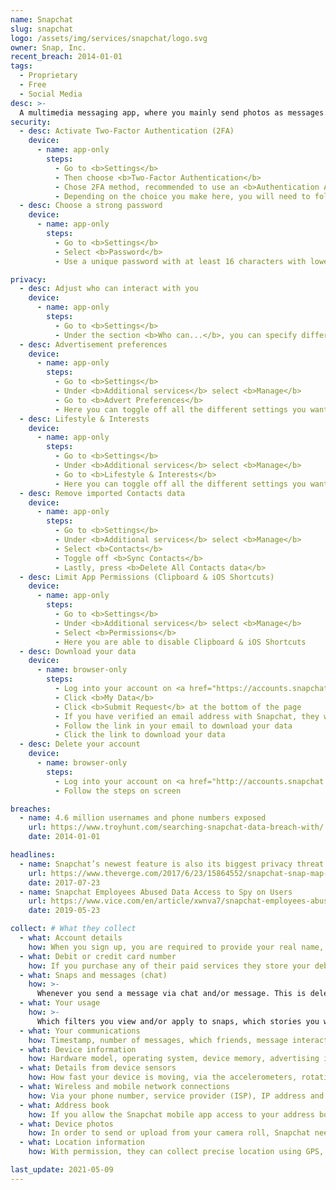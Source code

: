 ```yaml
---
name: Snapchat
slug: snapchat
logo: /assets/img/services/snapchat/logo.svg
owner: Snap, Inc.
recent_breach: 2014-01-01
tags:
  - Proprietary
  - Free
  - Social Media
desc: >-
  A multimedia messaging app, where you mainly send photos as messages.
security:
  - desc: Activate Two-Factor Authentication (2FA)
    device:
      - name: app-only
        steps:
          - Go to <b>Settings</b>
          - Then choose <b>Two-Factor Authentication</b>
          - Chose 2FA method, recommended to use an <b>Authentication App</b> instead of <b>Text message</b>.
          - Depending on the choice you make here, you will need to follow the instructions with the method you choose.
  - desc: Choose a strong password
    device:
      - name: app-only
        steps:
          - Go to <b>Settings</b>
          - Select <b>Password</b>
          - Use a unique password with at least 16 characters with lower- and uppercase characters, numbers and special symbols. (preferably from a <a href="/password-manager">password manager</a>)

privacy:
  - desc: Adjust who can interact with you
    device:
      - name: app-only
        steps:
          - Go to <b>Settings</b>
          - Under the section <b>Who can...</b>, you can specify different parts of your account
  - desc: Advertisement preferences
    device:
      - name: app-only
        steps:
          - Go to <b>Settings</b>
          - Under <b>Additional services</b> select <b>Manage</b>
          - Go to <b>Advert Preferences</b>
          - Here you can toggle off all the different settings you want to opt-out of. This is how you can limit/control how Snapchat and third-parties use information about you.
  - desc: Lifestyle & Interests
    device:
      - name: app-only
        steps:
          - Go to <b>Settings</b>
          - Under <b>Additional services</b> select <b>Manage</b>
          - Go to <b>Lifestyle & Interests</b>
          - Here you can toggle off all the different settings you want to opt-out of. This is how you can limit/control how Snapchat and third-parties use information about you.
  - desc: Remove imported Contacts data
    device:
      - name: app-only
        steps:
          - Go to <b>Settings</b>
          - Under <b>Additional services</b> select <b>Manage</b>
          - Select <b>Contacts</b>
          - Toggle off <b>Sync Contacts</b>
          - Lastly, press <b>Delete All Contacts data</b>
  - desc: Limit App Permissions (Clipboard & iOS Shortcuts)
    device:
      - name: app-only
        steps:
          - Go to <b>Settings</b>
          - Under <b>Additional services</b> select <b>Manage</b>
          - Select <b>Permissions</b>
          - Here you are able to disable Clipboard & iOS Shortcuts
  - desc: Download your data
    device:
      - name: browser-only
        steps:
          - Log into your account on <a href="https://accounts.snapchat.com">accounts.snapchat.com</a>
          - Click <b>My Data</b>
          - Click <b>Submit Request</b> at the bottom of the page
          - If you have verified an email address with Snapchat, they will send you an email with a link once your data is ready to download.
          - Follow the link in your email to download your data
          - Click the link to download your data
  - desc: Delete your account
    device:
      - name: browser-only
        steps:
          - Log into your account on <a href="http://accounts.snapchat.com/accounts/login?continue=https%3A%2F%2Faccounts.snapchat.com%2Faccounts%2Fdelete_account">accounts.snapchat.com/delete_account</a>
          - Follow the steps on screen

breaches:
  - name: 4.6 million usernames and phone numbers exposed
    url: https://www.troyhunt.com/searching-snapchat-data-breach-with/
    date: 2014-01-01

headlines:
  - name: Snapchat’s newest feature is also its biggest privacy threat
    url: https://www.theverge.com/2017/6/23/15864552/snapchat-snap-map-privacy-threat
    date: 2017-07-23
  - name: Snapchat Employees Abused Data Access to Spy on Users
    url: https://www.vice.com/en/article/xwnva7/snapchat-employees-abused-data-access-spy-on-users-snaplion
    date: 2019-05-23

collect: # What they collect
  - what: Account details
    how: When you sign up, you are required to provide your real name, email, phone number & date of birth.
  - what: Debit or credit card number
    how: If you purchase any of their paid services they store your debit or credit card number.
  - what: Snaps and messages (chat)
    how: >-
      Whenever you send a message via chat and/or message. This is deleted from their servers when the snap or message is opened or expired IF it's not saved by the recipeient in chat or snap memories.
  - what: Your usage
    how: >-
      Which filters you view and/or apply to snaps, which stories you watch on Discover, whether you use Spectacles and your search queries.
  - what: Your communications
    how: Timestamp, number of messages, which friends, message interactions, via your message and photo exchanges.
  - what: Device information
    how: Hardware model, operating system, device memory, advertising identifiers, apps installed, unique device identifiers, browser type, language, battery level and time zone.
  - what: Details from device sensors
    how: How fast your device is moving, via the accelerometers, rotation via gyroscopes, direction via compass, sound via microphones and if you have headphones connected.
  - what: Wireless and mobile network connections
    how: Via your phone number, service provider (ISP), IP address and signal strength.
  - what: Address book
    how: If you allow the Snapchat mobile app access to your address book.
  - what: Device photos
    how: In order to send or upload from your camera roll, Snapchat needs access to your camera and/or photos.
  - what: Location information
    how: With permission, they can collect precise location using GPS, wireless netoworks, cell towers, Wi-Fi access points, bluetooth, gyroscopes, accelerometers and compasses.

last_update: 2021-05-09
---
```

